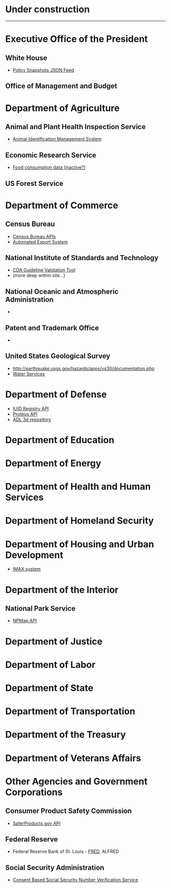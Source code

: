 Under construction
==============
-------------------------



# Executive Office of the President

## White House
* [Policy Snapshots JSON Feed](http://www.whitehouse.gov/developers/policy-snapshots-json-feed)

## Office of Management and Budget

# Department of Agriculture



## Animal and Plant Health Inspection Service
* [Animal Identification Management System](https://nais.aphis.usda.gov/ainmngt/HelpGetAnonymous.do)

## Economic Research Service
* [Food consumption data (inactive?)](http://www.programmableweb.com/api/ersusda-per-capita-food-availability-data)

## US Forest Service

# Department of Commerce

## Census Bureau

* [Census Bureau APIs](http://www.census.gov/developers/)
* [Automated Export System](http://www.aesdirect.gov/developers)

## National Institute of Standards and Technology
* [CDA Guideline Validation Tool](http://xreg2.nist.gov/cda-validation/webservice.html )
* (more deep within site...)

## National Oceanic and Atmospheric Administration
* []()

## Patent and Trademark Office
* []()

## United States Geological Survey

* http://earthquake.usgs.gov/hazards/apps/vs30/documentation.php
* [Water Services](http://waterservices.usgs.gov/)

# Department of Defense


* [IUID Registry API](http://www.acq.osd.mil/dpap/pdi/uid/data_submission_information.html)
* [Proteus API](http://www.acq.osd.mil/dpap/pdi/uid/data_submission_information.html)
* [ADL 3d repository](http://www.acq.osd.mil/dpap/pdi/uid/data_submission_information.html)


# Department of Education


# Department of Energy


# Department of Health and Human Services


# Department of Homeland Security


# Department of Housing and Urban Development

* [IMAX system](http://portal.hud.gov/hudportal/HUD?src=/program_offices/housing/mfh/trx/trxdocs)

# Department of the Interior


## National Park Service
* [NPMap API](http://www.nps.gov/npmap/support/api.html)

# Department of Justice


# Department of Labor


# Department of State


# Department of Transportation


# Department of the Treasury



# Department of Veterans Affairs


# Other Agencies and Government Corporations


## Consumer Product Safety Commission
* [SaferProducts.gov API](http://www.saferproducts.gov/faq-developers.aspx)

## Federal Reserve
* Federal Reserve Bank of St. Louis - [FRED](http://research.stlouisfed.org/fred2), ALFRED


## Social Security Administration
* [Consent Based Social Security Number Verification Service](http://www.ssa.gov/cbsv/webservice.html)
